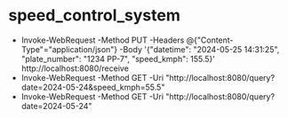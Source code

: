 # speed_control_system

* Invoke-WebRequest -Method PUT -Headers @{"Content-Type"="application/json"} -Body '{"datetime": "2024-05-25 14:31:25", "plate_number": "1234 PP-7", "speed_kmph": 155.5}' http://localhost:8080/receive
* Invoke-WebRequest -Method GET -Uri "http://localhost:8080/query?date=2024-05-24&speed_kmph=55.5"
* Invoke-WebRequest -Method GET -Uri "http://localhost:8080/query?date=2024-05-24"
